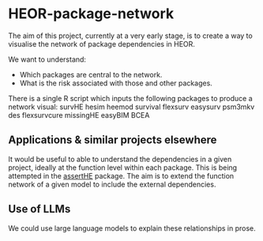 # HEOR-package-network

The aim of this project, currently at a very early stage, is to create a way to visualise the network of package dependencies in HEOR.

We want to understand:
- Which packages are central to the network.
- What is the risk associated with those and other packages.

There is a single R script which inputs the following packages to produce a network visual:
survHE hesim heemod survival flexsurv easysurv psm3mkv des flexsurvcure missingHE easyBIM BCEA 

## Applications & similar projects elsewhere
It would be useful to able to understand the dependencies in a given project, ideally at the function level within each package.
This is being attempted in the [assertHE](https://github.com/dark-peak-analytics/assertHE/issues/59) package. The aim is to extend the function network of a given model to include the external dependencies.

## Use of LLMs
We could use large language models to explain these relationships in prose.
